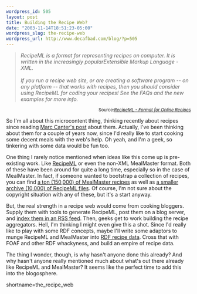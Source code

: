 ```yaml
--- 
wordpress_id: 505
layout: post
title: Building the Recipe Web?
date: "2003-11-14T18:51:23-05:00"
wordpress_slug: the-recipe-web
wordpress_url: http://www.decafbad.com/blog/?p=505
---
```

<blockquote cite="http://www.formatdata.com/recipeml/index.html"><i>RecipeML is a format for representing recipes on computer. It is written in the increasingly popularExtensible Markup Language - XML.
<br/><br/>
If you run a recipe web site, or are creating a software program -- on any platform -- that works with recipes, then you should consider using RecipeML for coding your recipes! See the FAQs and the new examples for more info.
</i></blockquote>
<div class="credit" align="right"><small>Source:<cite><a href="http://www.formatdata.com/recipeml/index.html">RecipeML - Format for Online Recipes</a></cite></small></div>

<p>
So I'm all about this microcontent thing, thinking recently about recipes since reading <a href="http://blogs.it/0100198/2003/11/10.html#a1972">Marc Canter's post</a> about them.  Actually, I've been thinking about them for a couple of years now, since I'd really like to start cooking some decent meals with the web's help.  Oh yeah, and I'm a geek, so tinkering with some data would be fun too.
</p>
<p>
One thing I rarely notice mentioned when ideas like this come up is pre-existing work.  Like <a href="http://www.formatdata.com/recipeml/index.html">RecipeML</a> or even the non-XML MealMaster format.  Both of these have been around for quite a long time, especially so in the case of MealMaster.  In fact, if someone wanted to bootstrap a collection of recipes, you can find <a href="http://www.thehoseys.com/recipes.html">a ton (150,000) of MealMaster recipes</a> as well as <a href="http://dsquirrel.tripod.com/recipeml/indexrecipes.html">a smaller archive (10,000) of RecipeML files</a>.  Of course, I'm not sure about the copyright situation with any of these, but it's a start anyway.
</p>
<p>
But, the real strength in a recipe web would come from cooking bloggers.  Supply them with tools to generate RecipeML, post them on a blog server, and <a href="http://bitsko.slc.ut.us/blog/feed-data.html">index them in an RSS feed</a>.  Then, geeks get to work building the recipe aggregators.  Hell, I'm thinking I might even give this a shot.  Since I'd really like to play with some RDF concepts, maybe I'll write some adaptors to munge RecipeML and MealMaster into <a href="http://donnafales.com/2002/07/28/recipe-schema#">RDF recipe data</a>.  Cross that with FOAF and other RDF whackyness, and build an empire of recipe data.
</p>
<p>
The thing I wonder, though, is why hasn't anyone done this already?  And why hasn't anyone really mentioned much about what's out there already like RecipeML and MealMaster?  It seems like the perfect time to add this into the blogosphere.
</p>
<!--more-->
shortname=the_recipe_web
